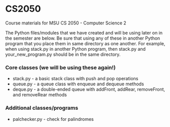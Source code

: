 # CS2050

Course materials for MSU CS 2050 - Computer Science 2

The Python files/modules that we have created and will be using later on in the semester are below. 
Be sure that using any of these in another Python program that you place them in same directory as one another. 
For example, when using stack.py in another Python program, then stack.py and your_new_program.py should be in the same directory. 

### Core classes (we will be using these again!)
* stack.py - a basic stack class with push and pop operations
* queue.py - a queue class with enqueue and dequeue methods
* deque.py - a double-ended queue with addFront, addRear, removeFront, and removeRear methods


### Additional classes/programs
* palchecker.py - check for palindromes
